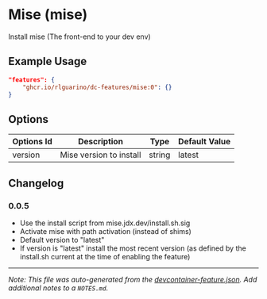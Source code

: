 
# Mise (mise)

Install mise (The front-end to your dev env)

## Example Usage

```json
"features": {
    "ghcr.io/rlguarino/dc-features/mise:0": {}
}
```

## Options

| Options Id | Description | Type | Default Value |
|-----|-----|-----|-----|
| version | Mise version to install | string | latest |

## Changelog

### 0.0.5

- Use the install script from mise.jdx.dev/install.sh.sig
- Activate mise with path activation (instead of shims)
- Default version to "latest"
- If version is "latest" install the most recent version (as defined by the install.sh current at the time of enabling the feature)

---

_Note: This file was auto-generated from the [devcontainer-feature.json](devcontainer-feature.json).  Add additional notes to a `NOTES.md`._

